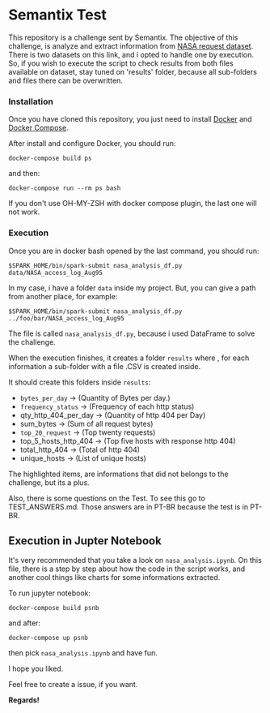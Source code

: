 # Semantix Test
This repository is a challenge sent by Semantix.
The objective of this challenge, is analyze and extract information from [NASA request dataset](http://ita.ee.lbl.gov/html/contrib/NASA-HTTP.html).
There is two datasets on this link, and i opted to handle one by execution. So, if you wish to execute the script to check results from both files available on dataset, stay tuned on 'results' folder, because all sub-folders and files there can be overwritten.


### Installation

Once you have cloned this repository, you just need to install [Docker](https://docs.docker.com/install/]) and [Docker Compose](https://docs.docker.com/compose/).

After install and configure Docker, you should run:

```
docker-compose build ps
```

and then:


```
docker-compose run --rm ps bash
```

If you don't use OH-MY-ZSH with docker compose plugin, the last one will not work.


### Execution


Once you are in docker bash opened by the last command, you should run:

```
$SPARK_HOME/bin/spark-submit nasa_analysis_df.py data/NASA_access_log_Aug95
```

In my case, i have a folder `data` inside my project. But, you can give a path from another place, for example:

```
$SPARK_HOME/bin/spark-submit nasa_analysis_df.py ../foo/bar/NASA_access_log_Aug95
```

The file is called `nasa_analysis_df.py`, because i used DataFrame to solve the challenge.

When the execution finishes, it creates a folder `results` where , for each information a sub-folder with a file .CSV  is created inside.

It should create this folders inside `results`:

  - `bytes_per_day` -> (Quantity of Bytes per day.)
  - `frequency_status` -> (Frequency of each http status)
  - qty_http_404_per_day -> (Quantity of http 404 per Day)
  - sum_bytes -> (Sum of all request bytes)
  - `top_20_request` -> (Top twenty requests)
  - top_5_hosts_http_404 -> (Top five hosts with response http 404)
  - total_http_404 -> (Total of http 404)
  - unique_hosts -> (List of unique hosts)

The highlighted items, are informations that did not belongs to the challenge, but its a plus.

Also, there is some questions on the Test. To see this go to TEST_ANSWERS.md. Those answers are in PT-BR because the test is in PT-BR.

## Execution in  Jupter Notebook

It's very recommended that you take a look on `nasa_analysis.ipynb`. On this file, there is a step
by step about how the code in the script works, and another cool things like charts for some
informations extracted.

To run jupyter notebook:

```
docker-compose build psnb
```

and after:

```
docker-compose up psnb
```

then pick `nasa_analysis.ipynb` and have fun.

I hope you liked.

Feel free to create a issue, if you want.

**Regards!**



